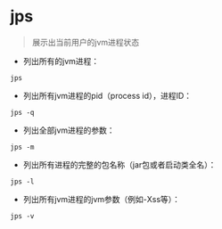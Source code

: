 # jps

> 展示出当前用户的jvm进程状态

- 列出所有的jvm进程：

`jps`

- 列出所有jvm进程的pid（process id），进程ID：

`jps -q`

- 列出全部jvm进程的参数：

`jps -m`

- 列出所有进程的完整的包名称（jar包或者启动类全名）：

`jps -l`

- 列出所有jvm进程的jvm参数（例如-Xss等）：

`jps -v`

[#]: contributors: ([黄哲])